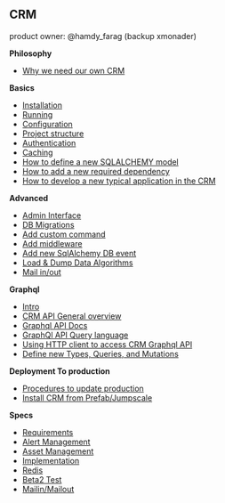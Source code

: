 
## CRM

product owner: @hamdy_farag (backup xmonader)

**Philosophy**
- [Why we need our own CRM](docs/Philosophy.md)

**Basics**
- [Installation](docs/Installation.md)
- [Running](docs/Running.md)
- [Configuration](docs/Configuration.md)
- [Project structure](docs/Structure.md)
- [Authentication](docs/AuthenticationMiddleware.md)
- [Caching](docs/Caching.md)
- [How to define a new SQLALCHEMY model](docs/Models.md)
- [How to add a new required dependency](docs/AddNewRequirement.md)
- [How to develop a new typical application in the CRM](docs/HowToCreateAppplication.md)

**Advanced**
- [Admin Interface](docs/AdminInterface.md)
- [DB Migrations](docs/Migrations.md)
- [Add custom command](docs/Commands.md)
- [Add middleware](docs/Middlewares.md)
- [Add new SqlAlchemy DB event](docs/DBEvents.md)
- [Load & Dump Data Algorithms](docs/LoadDumpData.md)
- [Mail in/out](docs/MailinMailout.md)

**Graphql**
- [Intro](docs/GraphqlOverview.md)
- [CRM API General overview](docs/GraphqlQueriesAndMutations.md)
- [Graphql API Docs](http://htmlpreview.github.io/?https://github.com/Incubaid/crm/blob/master/docs/graphqlapi/index.html)
- [GraphQl API Query language](docs/GraphqlQueryLanguage.md)
- [Using HTTP client to access CRM Graphql API](docs/GraphqlHTTPClient.md)
- [Define new Types, Queries, and Mutations](docs/GraphqlAdvanced.md)

**Deployment To production**

- [Procedures to update production](docs/Production.md)
- [Install CRM from Prefab/Jumpscale](docs/PrefabInstallation.md)

**Specs**
- [Requirements](specs/Requirements.md)
- [Alert Management](specs/AlertManagement.md)
- [Asset Management](specs/Assetmanagement.md)
- [Implementation](specs/Implementation.md)
- [Redis](specs/Redis.md)
- [Beta2 Test](specs/Beta2Test.md)
- [Mailin/Mailout](specs/MailinMailout.md)
